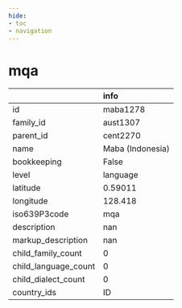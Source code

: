 ```yaml
---
hide:
- toc
- navigation
---
```

# mqa
|                      | info             |
|:---------------------|:-----------------|
| id                   | maba1278         |
| family_id            | aust1307         |
| parent_id            | cent2270         |
| name                 | Maba (Indonesia) |
| bookkeeping          | False            |
| level                | language         |
| latitude             | 0.59011          |
| longitude            | 128.418          |
| iso639P3code         | mqa              |
| description          | nan              |
| markup_description   | nan              |
| child_family_count   | 0                |
| child_language_count | 0                |
| child_dialect_count  | 0                |
| country_ids          | ID               |